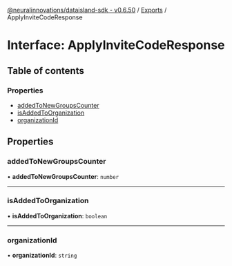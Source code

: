 [@neuralinnovations/dataisland-sdk - v0.6.50](../../README.md) / [Exports](../modules.md) / ApplyInviteCodeResponse

# Interface: ApplyInviteCodeResponse

## Table of contents

### Properties

- [addedToNewGroupsCounter](ApplyInviteCodeResponse.md#addedtonewgroupscounter)
- [isAddedToOrganization](ApplyInviteCodeResponse.md#isaddedtoorganization)
- [organizationId](ApplyInviteCodeResponse.md#organizationid)

## Properties

### addedToNewGroupsCounter

• **addedToNewGroupsCounter**: `number`

___

### isAddedToOrganization

• **isAddedToOrganization**: `boolean`

___

### organizationId

• **organizationId**: `string`
